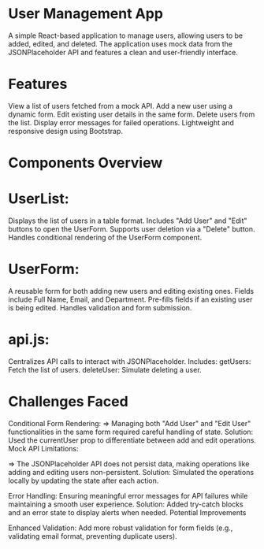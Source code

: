 # User Management App
A simple React-based application to manage users, allowing users to be added, edited, and deleted. The application uses mock data from the JSONPlaceholder API and features a clean and user-friendly interface.
# Features
View a list of users fetched from a mock API.
Add a new user using a dynamic form.
Edit existing user details in the same form.
Delete users from the list.
Display error messages for failed operations.
Lightweight and responsive design using Bootstrap.
# Components Overview

# UserList:
Displays the list of users in a table format.
Includes "Add User" and "Edit" buttons to open the UserForm.
Supports user deletion via a "Delete" button.
Handles conditional rendering of the UserForm component.

# UserForm:
A reusable form for both adding new users and editing existing ones.
Fields include Full Name, Email, and Department.
Pre-fills fields if an existing user is being edited.
Handles validation and form submission.

# api.js:
Centralizes API calls to interact with JSONPlaceholder.
Includes:
getUsers: Fetch the list of users.
deleteUser: Simulate deleting a user.


# Challenges Faced
Conditional Form Rendering:
=> Managing both "Add User" and "Edit User" functionalities in the same form required careful handling of state.
   Solution: Used the currentUser prop to differentiate between add and edit operations.
   Mock API Limitations:  

=> The JSONPlaceholder API does not persist data, making operations like adding and editing users non-persistent.
   Solution: Simulated the operations locally by updating the state after each action.

Error Handling:
Ensuring meaningful error messages for API failures while maintaining a smooth user experience.
Solution: Added try-catch blocks and an error state to display alerts when needed.
Potential Improvements

Enhanced Validation:
Add more robust validation for form fields (e.g., validating email format, preventing duplicate users).
